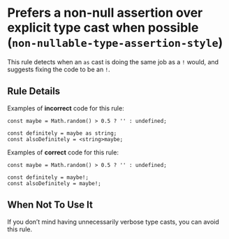 Prefers a non-null assertion over explicit type cast when possible (`non-nullable-type-assertion-style`)
========================================================================================================

This rule detects when an `as` cast is doing the same job as a `!` would, and suggests fixing the code to be an `!`.

Rule Details
------------

Examples of **incorrect** code for this rule:

    const maybe = Math.random() > 0.5 ? '' : undefined;

    const definitely = maybe as string;
    const alsoDefinitely = <string>maybe;

Examples of **correct** code for this rule:

    const maybe = Math.random() > 0.5 ? '' : undefined;

    const definitely = maybe!;
    const alsoDefinitely = maybe!;

When Not To Use It
------------------

If you don’t mind having unnecessarily verbose type casts, you can avoid this rule.
